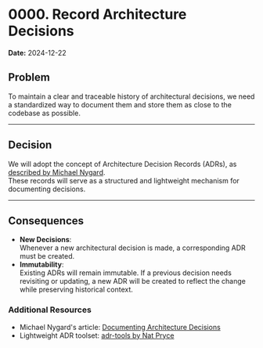 # 0000. Record Architecture Decisions

**Date:** 2024-12-22

## Problem

To maintain a clear and traceable history of architectural decisions, we need a standardized way to document them and store them as close to the codebase as possible.

---

## Decision

We will adopt the concept of Architecture Decision Records (ADRs), as [described by Michael Nygard](http://thinkrelevance.com/blog/2011/11/15/documenting-architecture-decisions).  
These records will serve as a structured and lightweight mechanism for documenting decisions.

---

## Consequences

- **New Decisions**:  
  Whenever a new architectural decision is made, a corresponding ADR must be created.
- **Immutability**:  
  Existing ADRs will remain immutable. If a previous decision needs revisiting or updating, a new ADR will be created to reflect the change while preserving historical context.

### Additional Resources

- Michael Nygard's article: [Documenting Architecture Decisions](http://thinkrelevance.com/blog/2011/11/15/documenting-architecture-decisions)
- Lightweight ADR toolset: [adr-tools by Nat Pryce](https://github.com/npryce/adr-tools)
